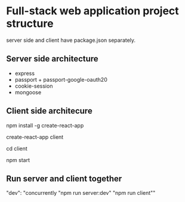 # Full-stack web application project structure
  server side and client have package.json separately.

## Server side architecture
  - express  
  - passport + passport-google-oauth20
  - cookie-session
  - mongoose


## Client side architecure
  npm install -g create-react-app  

  create-react-app client

  cd client 

  npm start


## Run server and client together
  "dev": "concurrently \"npm run server:dev\" \"npm run client\""